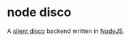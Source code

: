 # node disco

A [silent disco](https://en.wikipedia.org/wiki/Silent_disco) backend written in [NodeJS](https://nodejs.org/).